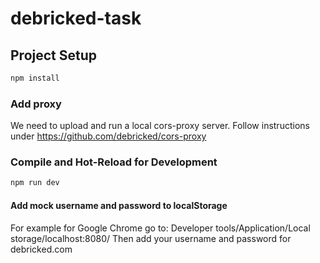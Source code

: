 # debricked-task

## Project Setup

```sh
npm install
```
### Add proxy

We need to upload and run a local cors-proxy server.
Follow instructions under
https://github.com/debricked/cors-proxy
### Compile and Hot-Reload for Development

```sh
npm run dev
```

#### Add mock username and password to localStorage
For example for Google Chrome go to:
Developer tools/Application/Local storage/localhost:8080/
Then add your username and password for debricked.com